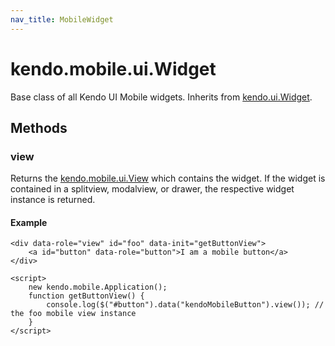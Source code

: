 ```yaml
---
nav_title: MobileWidget
---
```


# kendo.mobile.ui.Widget

Base class of all Kendo UI Mobile widgets. Inherits from [kendo.ui.Widget](/api/framework/widget).

## Methods

### view

Returns the [kendo.mobile.ui.View](/api/mobile/view) which contains the widget. If the widget is contained in a splitview, modalview, or drawer, the respective widget instance is returned.

#### Example

    <div data-role="view" id="foo" data-init="getButtonView">
        <a id="button" data-role="button">I am a mobile button</a>
    </div>

    <script>
        new kendo.mobile.Application();
        function getButtonView() {
            console.log($("#button").data("kendoMobileButton").view()); // the foo mobile view instance
        }
    </script>
